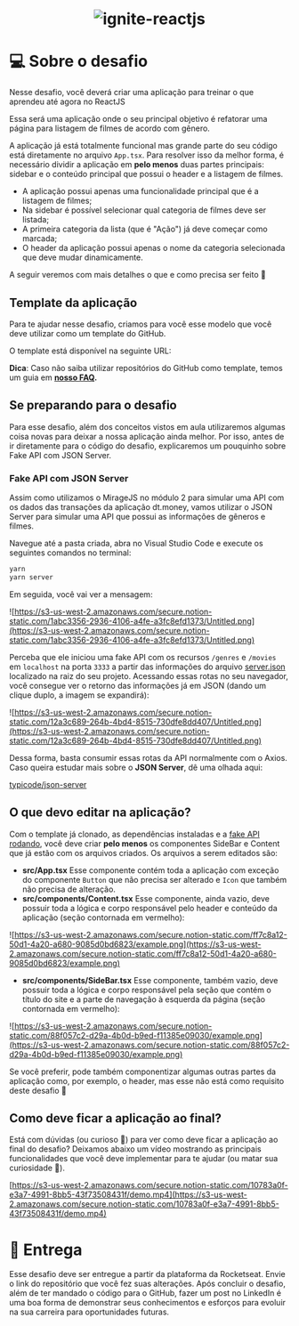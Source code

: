 <h1 align="center">
  <img alt="ignite-reactjs" title="ignite-reactjs" src="..github/cover-reactjs.png">
</h1>

# 💻 Sobre o desafio

Nesse desafio, você deverá criar uma aplicação para treinar o que aprendeu até agora no ReactJS

Essa será uma aplicação onde o seu principal objetivo é refatorar uma página para listagem de filmes de acordo com gênero. 

A aplicação já está totalmente funcional mas grande parte do seu código está diretamente no arquivo `App.tsx`. Para resolver isso da melhor forma, é necessário dividir a aplicação em **pelo menos** duas partes principais: sidebar e o conteúdo principal que possui o header e a listagem de filmes.

- A aplicação possui apenas uma funcionalidade principal que é a listagem de filmes;
- Na sidebar é possível selecionar qual categoria de filmes deve ser listada;
- A primeira categoria da lista (que é "Ação") já deve começar como marcada;
- O header da aplicação possui apenas o nome da categoria selecionada que deve mudar dinamicamente.

A seguir veremos com mais detalhes o que e como precisa ser feito 🚀

## Template da aplicação

Para te ajudar nesse desafio, criamos para você esse modelo que você deve utilizar como um template do GitHub.

O template está disponível na seguinte URL:

[](https://github.com/rocketseat-education/ignite-template-componentizando-a-aplicacao)

**Dica**: Caso não saiba utilizar repositórios do GitHub como template, temos um guia em **[nosso FAQ](https://www.notion.so/FAQ-Desafios-ddd8fcdf2339436a816a0d9e45767664).**

## Se preparando para o desafio

Para esse desafio, além dos conceitos vistos em aula utilizaremos algumas coisa novas para deixar a nossa aplicação ainda melhor. Por isso, antes de ir diretamente para o código do desafio, explicaremos um pouquinho sobre Fake API com JSON Server.

### Fake API com JSON Server

Assim como utilizamos o MirageJS no módulo 2 para simular uma API com os dados das transações da aplicação dt.money, vamos utilizar o JSON Server para simular uma API que possui as informações de gêneros e filmes. 

Navegue até a pasta criada, abra no Visual Studio Code e execute os seguintes comandos no terminal:

```bash
yarn
yarn server
```

Em seguida, você vai ver a mensagem:

![https://s3-us-west-2.amazonaws.com/secure.notion-static.com/1abc3356-2936-4106-a4fe-a3fc8efd1373/Untitled.png](https://s3-us-west-2.amazonaws.com/secure.notion-static.com/1abc3356-2936-4106-a4fe-a3fc8efd1373/Untitled.png)

Perceba que ele iniciou uma fake API com os recursos `/genres` e `/movies` em `localhost` na porta `3333` a partir das informações do arquivo [server.json](https://github.com/rocketseat-education/ignite-template-componentizando-a-aplicacao/blob/main/server.json) localizado na raiz do seu projeto. Acessando essas rotas no seu navegador, você consegue ver o retorno das informações já em JSON (dando um clique duplo, a imagem se expandirá):

![https://s3-us-west-2.amazonaws.com/secure.notion-static.com/12a3c689-264b-4bd4-8515-730dfe8dd407/Untitled.png](https://s3-us-west-2.amazonaws.com/secure.notion-static.com/12a3c689-264b-4bd4-8515-730dfe8dd407/Untitled.png)

Dessa forma, basta consumir essas rotas da API normalmente com o Axios. Caso queira estudar mais sobre o **JSON Server**, dê uma olhada aqui:

[typicode/json-server](https://github.com/typicode/json-server)

## O que devo editar na aplicação?

Com o template já clonado, as dependências instaladas e a [fake API rodando](https://www.notion.so/Desafio-01-Criando-um-hook-de-carrinho-de-compras-5769216778794019a83f544e79167b12), você deve criar **pelo menos** os componentes SideBar e Content que já estão com os arquivos criados.
Os arquivos a serem editados são:

- **src/App.tsx**
Esse componente contém toda a aplicação com exceção do componente `Button` que não precisa ser alterado e `Icon` que também não precisa de alteração.
- **src/components/Content.tsx**
Esse componente, ainda vazio, deve possuir toda a lógica e corpo responsável pelo header e conteúdo da aplicação (seção contornada em vermelho):

![https://s3-us-west-2.amazonaws.com/secure.notion-static.com/ff7c8a12-50d1-4a20-a680-9085d0bd6823/example.png](https://s3-us-west-2.amazonaws.com/secure.notion-static.com/ff7c8a12-50d1-4a20-a680-9085d0bd6823/example.png)

- **src/components/SideBar.tsx**
Esse componente, também vazio, deve possuir toda a lógica e corpo responsável pela seção que contém o título do site e a parte de navegação à esquerda da página (seção contornada em vermelho):

![https://s3-us-west-2.amazonaws.com/secure.notion-static.com/88f057c2-d29a-4b0d-b9ed-f11385e09030/example.png](https://s3-us-west-2.amazonaws.com/secure.notion-static.com/88f057c2-d29a-4b0d-b9ed-f11385e09030/example.png)

Se você preferir, pode também componentizar algumas outras partes da aplicação como, por exemplo, o header, mas esse não está como requisito deste desafio 🚀

## Como deve ficar a aplicação ao final?

Está com dúvidas (ou curioso 👀) para ver como deve ficar a aplicação ao final do desafio? Deixamos abaixo um vídeo mostrando as principais funcionalidades que você deve implementar para te ajudar (ou matar sua curiosidade 👀).

[https://s3-us-west-2.amazonaws.com/secure.notion-static.com/10783a0f-e3a7-4991-8bb5-43f73508431f/demo.mp4](https://s3-us-west-2.amazonaws.com/secure.notion-static.com/10783a0f-e3a7-4991-8bb5-43f73508431f/demo.mp4)

# 📅 Entrega

Esse desafio deve ser entregue a partir da plataforma da Rocketseat. Envie o link do repositório que você fez suas alterações. Após concluir o desafio, além de ter mandado o código para o GitHub, fazer um post no LinkedIn é uma boa forma de demonstrar seus conhecimentos e esforços para evoluir na sua carreira para oportunidades futuras.